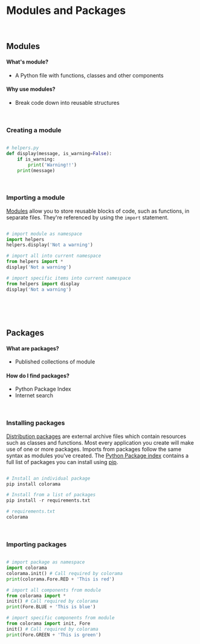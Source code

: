 # Modules and Packages

<br>

## Modules

#### What's module?
- A Python file with functions, classes and other components

#### Why use modules?
- Break code down into reusable structures

<br>

### Creating a module

``` python

# helpers.py
def display(message, is_warning=False):
    if is_warning:
        print('Warning!!')
    print(message)
``` 

<br>

### Importing a module
[Modules](https://docs.python.org/3/tutorial/modules.html) allow you to store reusable blocks of code, such as functions, in separate files. They're referenced by using the `import` statement.

``` python

# import module as namespace
import helpers
helpers.display('Not a warning')

# import all into current namespace
from helpers import *
display('Not a warning')

# import specific items into current namespace
from helpers import display
display('Not a warning')
```
<br>
<br>
<br>

## Packages

#### What are packages?
- Published collections of module

#### How do I find packages?
- Python Package Index
- Internet search   

<br>

### Installing packages
[Distribution packages](https://packaging.python.org/glossary/#term-distribution-package) are external archive files which contain resources such as classes and functions. Most every application you create will make use of one or more packages. Imports from packages follow the same syntax as modules you've created. The [Python Package index](https://pypi.org/) contains a full list of packages you can install using [pip](https://pip.pypa.io/en/stable/).

``` python

# Install an individual package
pip install colorama

# Install from a list of packages
pip install -r requirements.txt

# requirements.txt
colorama
```

<br>

### Importing packages

``` python

# import package as namespace
import colorama
colorama.init() # Call required by colorama
print(colorama.Fore.RED + 'This is red')

# import all components from module
from colorama import *
init() # Call required by colorama
print(Fore.BLUE + 'This is blue')

# import specific components from module
from colorama import init, Fore
init() # Call required by colorama
print(Fore.GREEN + 'This is green')
```
